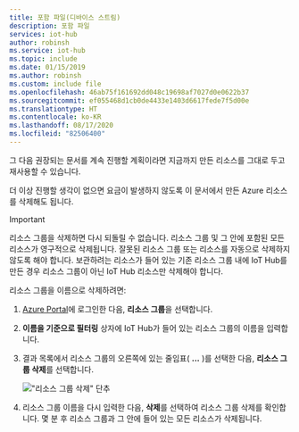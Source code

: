 ```yaml
---
title: 포함 파일(디바이스 스트림)
description: 포함 파일
services: iot-hub
author: robinsh
ms.service: iot-hub
ms.topic: include
ms.date: 01/15/2019
ms.author: robinsh
ms.custom: include file
ms.openlocfilehash: 46ab75f161692dd048c19698af7027d0e0622b37
ms.sourcegitcommit: ef055468d1cb0de4433e1403d6617fede7f5d00e
ms.translationtype: HT
ms.contentlocale: ko-KR
ms.lasthandoff: 08/17/2020
ms.locfileid: "82506400"
---
```

그 다음 권장되는 문서를 계속 진행할 계획이라면 지금까지 만든 리소스를 그대로 두고 재사용할 수 있습니다.

더 이상 진행할 생각이 없으면 요금이 발생하지 않도록 이 문서에서 만든 Azure 리소스를 삭제해도 됩니다.

> [!IMPORTANT]
> 리소스 그룹을 삭제하면 다시 되돌릴 수 없습니다. 리소스 그룹 및 그 안에 포함된 모든 리소스가 영구적으로 삭제됩니다. 잘못된 리소스 그룹 또는 리소스를 자동으로 삭제하지 않도록 해야 합니다. 보관하려는 리소스가 들어 있는 기존 리소스 그룹 내에 IoT Hub를 만든 경우 리소스 그룹이 아닌 IoT Hub 리소스만 삭제해야 합니다.
>

리소스 그룹을 이름으로 삭제하려면:

1. [Azure Portal](https://portal.azure.com)에 로그인한 다음, **리소스 그룹**을 선택합니다.

1. **이름을 기준으로 필터링** 상자에 IoT Hub가 들어 있는 리소스 그룹의 이름을 입력합니다.

1. 결과 목록에서 리소스 그룹의 오른쪽에 있는 줄임표( **...** )를 선택한 다음, **리소스 그룹 삭제**를 선택합니다.

    !["리소스 그룹 삭제" 단추](./media/iot-hub-quickstarts-clean-up-resources-device-streams/iot-hub-delete-resource-group.png)

1. 리소스 그룹 이름을 다시 입력한 다음, **삭제**를 선택하여 리소스 그룹 삭제를 확인합니다. 몇 분 후 리소스 그룹과 그 안에 들어 있는 모든 리소스가 삭제됩니다.
